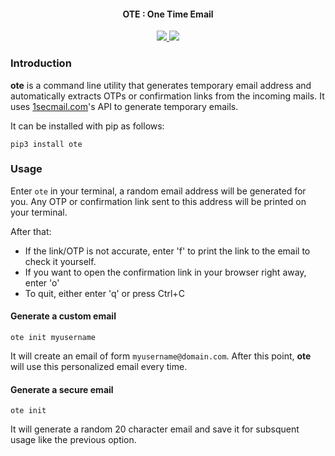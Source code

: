 <h4 align="center">OTE : One Time Email</h4>

<p align="center">
  <a href="https://github.com/s0md3v/ote/releases">
    <img src="https://img.shields.io/github/release/s0md3v/ote.svg">
  </a>
  <a href="https://github.com/s0md3v/ote/issues?q=is%3Aissue+is%3Aclosed">
      <img src="https://img.shields.io/github/issues-closed-raw/s0md3v/ote.svg">
  </a>
</p>

### Introduction
**ote** is a command line utility that generates temporary email address and automatically extracts OTPs or confirmation links from the incoming mails. It uses [1secmail.com](https://www.1secmail.com/api/)'s API to generate temporary emails.

It can be installed with pip as follows:

```
pip3 install ote
```

### Usage

Enter `ote` in your terminal, a random email address will be generated for you. Any OTP or confirmation link sent to this address will be printed on your terminal.

After that:
- If the link/OTP is not accurate, enter 'f' to print the link to the email to check it yourself.
- If you want to open the confirmation link in your browser right away, enter 'o' 
- To quit, either enter 'q' or press Ctrl+C

#### Generate a custom email

`ote init myusername`

It will create an email of form `myusername@domain.com`. After this point, **ote** will use this personalized email every time.

#### Generate a secure email

`ote init`

It will generate a random 20 character email and save it for subsquent usage like the previous option.
